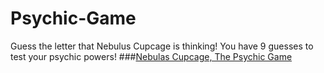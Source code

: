 # Psychic-Game
Guess the letter that Nebulus Cupcage is thinking! You have 9 guesses to test your psychic powers!
###[Nebulas Cupcage, The Psychic Game](https://g-anico.github.io/Psychic-Game/)

